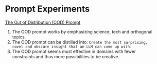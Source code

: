 # Prompt Experiments

[The Out of Distribution (OOD) Prompt](ood.md)

1. The OOD prompt works by emphasizing science, tech and orthogonal topics.
2. The OOD prompt can be distilled into: `Create the most surprising, novel and obscure insight that an LLM can come up with.`
3. The OOD prompt seems most effective in domains with fewer constraints and thus more possibilities to be creative.